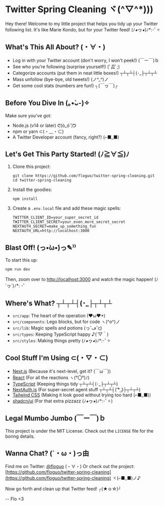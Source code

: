 # Twitter Spring Cleaning ヾ(^▽^*)))

Hey there! Welcome to my little project that helps you tidy up your Twitter following list. It's like Marie Kondo, but for your Twitter feed! (ﾉ◕ヮ◕)ﾉ*:･ﾟ✧

## What's This All About? (・∀・)

- Log in with your Twitter account (don't worry, I won't peek!) (￣ー￣)ｂ
- See who you're following (surprise yourself!) (ﾟДﾟ;)
- Categorize accounts (put them in neat little boxes!) ┬┴┬┴┤(･_├┬┴┬┴
- Mass unfollow (bye-bye, old tweets!) (ノ^_^)ノ
- Get some cool stats (numbers are fun!) ┐(￣ヮ￣)┌

## Before You Dive In (｡•̀ᴗ-)✧

Make sure you've got:
- Node.js (v14 or later) ᕦ(ò_óˇ)ᕤ
- npm or yarn ⊂(・﹏・⊂)
- A Twitter Developer account (fancy, right?) (⌐■_■)

## Let's Get This Party Started! (ﾉ≧∀≦)ﾉ

1. Clone this project:
   ```
   git clone https://github.com/floguo/twitter-spring-cleaning.git
   cd twitter-spring-cleaning
   ```

2. Install the goodies:
   ```
   npm install
   ```

3. Create a `.env.local` file and add these magic spells:
   ```
   TWITTER_CLIENT_ID=your_super_secret_id
   TWITTER_CLIENT_SECRET=your_even_more_secret_secret
   NEXTAUTH_SECRET=make_up_something_fun
   NEXTAUTH_URL=http://localhost:3000
   ```

## Blast Off! (っ•̀ω•́)っ✎⁾⁾

To start this up:

```
npm run dev
```

Then, zoom over to [http://localhost:3000](http://localhost:3000) and watch the magic happen! (ﾉ´ヮ`)ﾉ*: ･ﾟ

## Where's What? ┬┴┬┴┤(･_├┬┴┬┴

- `src/app`: The heart of the operation (♥ω♥*)
- `src/components`: Lego blocks, but for code ヽ(^o^)ノ
- `src/lib`: Magic spells and potions (っ˘ڡ˘ς)
- `src/types`: Keeping TypeScript happy ♪(´▽｀)
- `src/styles`: Making things pretty (ﾉ◕ヮ◕)ﾉ*:･ﾟ✧

## Cool Stuff I'm Using ⊂(・▽・⊂)

- [Next.js](https://nextjs.org/) (Because it's next-level, get it? (￣ω￣))
- [React](https://reactjs.org/) (For all the reactions ヽ(°〇°)ﾉ)
- [TypeScript](https://www.typescriptlang.org/) (Keeping things tidy ┬┴┬┴┤(･_├┬┴┬┴)
- [NextAuth.js](https://next-auth.js.org/) (For super-secret agent stuff ┬┴┬┴┤( ͡° ͜ʖ├┬┴┬┴)
- [Tailwind CSS](https://tailwindcss.com/) (Making it look good without trying too hard (⌐■_■))
- [shadcn/ui](https://ui.shadcn.com/) (For that extra pizzazz (ﾉ◕ヮ◕)ﾉ*:･ﾟ✧)

## Legal Mumbo Jumbo (￣ー￣)ｂ

This project is under the MIT License. Check out the `LICENSE` file for the boring details.

## Wanna Chat? (´・ω・)っ由

Find me on Twitter: [@floguo](https://x.com/floguo) (・∀・)
Or check out the project: [https://github.com/floguo/twitter-spring-cleaning](https://github.com/floguo/twitter-spring-cleaning) ヾ(⌐■_■)ノ♪

Now go forth and clean up that Twitter feed! ┌(★ｏ☆)┘

-- Flo <3